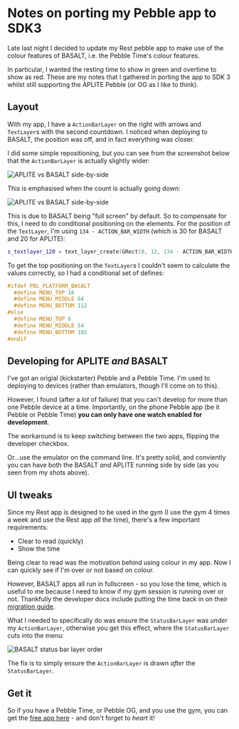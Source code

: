 # Notes on porting my Pebble app to SDK3

Late last night I decided to update my Rest pebble app to make use of the colour features of BASALT, i.e. the Pebble Time's colour features.

In particular, I wanted the resting time to show in green and overtime to show as red. These are my notes that I gathered in porting the app to SDK 3 whilst still supporting the APLITE Pebble (or OG as I like to think).

<!--more-->

## Layout

With my app, I have a `ActionBarLayer` on the right with arrows and `TextLayer`s with the second countdown. I noticed when deploying to BASALT, the position was off, and in fact everything was closer.

I did some simple repositioning, but you can see from the screenshot below that the `ActionBarLayer` is actually slightly wider:

![APLITE vs BASALT side-by-side](/images/pebble-comparison1.png)

This is emphasised when the count is actually going down:

![APLITE vs BASALT side-by-side](/images/pebble-comparison2.png)

This is due to BASALT being "full screen" by default. So to compensate for this, I need to do conditional positioning on the elements. For the position of the `TextLayer`, I'm using `134 - ACTION_BAR_WIDTH` (which is 30 for BASALT and 20 for APLITE):

```cpp
s_textlayer_120 = text_layer_create(GRect(0, 12, 134 - ACTION_BAR_WIDTH, 42));
```

To get the top positioning on the `TextLayer`s I couldn't seem to calculate the values correctly, so I had a conditional set of defines:

```cpp
#ifdef PBL_PLATFORM_BASALT
  #define MENU_TOP 16
  #define MENU_MIDDLE 64
  #define MENU_BOTTOM 112
#else
  #define MENU_TOP 6
  #define MENU_MIDDLE 54
  #define MENU_BOTTOM 102
#endif
```

## Developing for APLITE *and* BASALT

I've got an origial (kickstarter) Pebble and a Pebble Time. I'm used to deploying to devices (rather than emulators, though I'll come on to this).

However, I found (after a *lot* of failure) that you can't develop for more than one Pebble device at a time. Importantly, on the phone Pebble app (be it Pebble or Pebble Time) **you can only have one watch enabled for development**.

The workaround is to keep switching between the two apps, flipping the developer checkbox.

Or...use the emulator on the command line. It's pretty solid, and conviently you can have both the BASALT *and* APLITE running side by side (as you seen from my shots above).

## UI tweaks

Since my Rest app is designed to be used in the gym (I use the gym 4 times a week and use the Rest app *all* the time), there's a few important requirements:

- Clear to read (quickly)
- Show the time

Being clear to read was the motivation behind using colour in my app. Now I can quickly see if I'm over or not based on colour.

However, BASALT apps all run in fullscreen - so you lose the time, which is useful to me because I need to know if my gym session is running over or not. Thankfully the developer docs include putting the time back in on their [migration guide](http://developer.getpebble.com/sdk/migration-guide/#using-the-status-bar).

What I needed to specifically do was ensure the `StatusBarLayer` was *under* my `ActionBarLayer`, otherwise you get this effect, where the `StatusBarLayer` cuts into the menu:

![BASALT status bar layer order](/images/pebble-status-layer.png)

The fix is to simply ensure the `ActionBarLayer` is drawn *after* the `StatusBarLayer`.

## Get it

So if you have a Pebble Time, or Pebble OG, and you use the gym, you can get the [free app here](http://apps.getpebble.com/en_US/application/53ff41ed8cdf37902b000050) - and don't forget to *heart* it!
